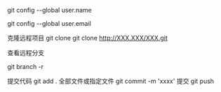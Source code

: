 git config --global user.name

git config --global user.email

克隆远程项目 git clone
git clone http://XXX.XXX/XXX.git

查看远程分支

git branch -r


提交代码
git add . 全部文件或指定文件
git commit -m 'xxxx' 提交
git push